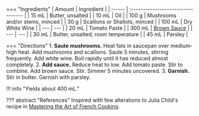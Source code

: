 === "Ingredients"
    | Amount | Ingredient                         |
    | :----- | :--------------------------------- |
    | 15 mL  | Butter, unsalted                   |
    | 10 mL  | Oil                                |
    | 100 g  | Mushrooms and/or stems, minced     |
    | 30 g   | Scallions or Shallots, minced      |
    | 100 mL | Dry White Wine                     |
    | ---    | ---                                |
    | 20 mL  | Tomato Paste                       |
    | 300 mL | [Brown Sauce](./brown-sauce.md)    |
    | ---    | ---                                |
    | 30 mL  | Butter, unsalted, room temperature |
    | 45 mL  | Parsley                            |

=== "Directions"
    1. **Saute mushrooms.** Heat fats in saucepan over medium-high heat. Add mushrooms and scallions. Saute 5 minutes, stirring frequently. Add white wine. Boil rapidly until it has reduced almost completely.
    2. **Add sauce.** Reduce heat to low. Add tomato paste. Stir to combine. Add brown sauce. Stir. Simmer 5 minutes uncovered.
    3. **Garnish.** Stir in butter. Garnish with parsley.


!!! info "Yields about 400 mL."

??? abstract "References"
    Inspired with few alterations to Julia Child's recipe in [Mastering the Art of French Cooking](https://www.amazon.com/Mastering-Art-French-Cooking-Vol/dp/0375413405).
